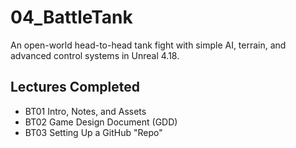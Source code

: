 # 04_BattleTank
An open-world head-to-head tank fight with simple AI, terrain, and advanced control systems in Unreal 4.18.

## Lectures Completed
* BT01 Intro, Notes, and Assets
* BT02 Game Design Document (GDD)
* BT03 Setting Up a GitHub "Repo"
